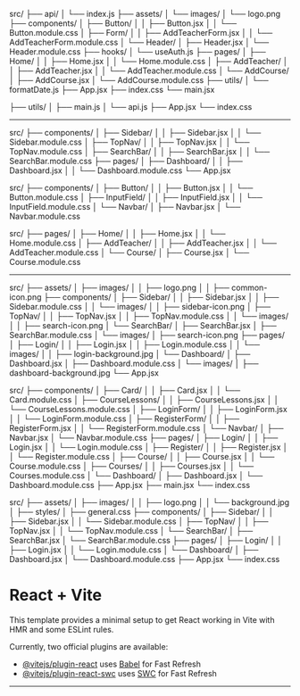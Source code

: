 
src/
├── api/
│   └── index.js
├── assets/
│   └── images/
│       └── logo.png
├── components/
│   ├── Button/
│   │   ├── Button.jsx
│   │   └── Button.module.css
│   ├── Form/
│   │   ├── AddTeacherForm.jsx
│   │   └── AddTeacherForm.module.css
│   └── Header/
│       ├── Header.jsx
│       └── Header.module.css
├── hooks/
│   └── useAuth.js
├── pages/
│   ├── Home/
│   │   ├── Home.jsx
│   │   └── Home.module.css
│   ├── AddTeacher/
│   │   ├── AddTeacher.jsx
│   │   └── AddTeacher.module.css
│   └── AddCourse/
│       ├── AddCourse.jsx
│       └── AddCourse.module.css
├── utils/
│   └── formatDate.js
├── App.jsx
├── index.css
└── main.jsx

├── utils/
│   ├── main.js
│   └── api.js
├── App.jsx
└── index.css

-----------------------------------
src/
├── components/
│   ├── Sidebar/
│   │   ├── Sidebar.jsx
│   │   └── Sidebar.module.css
│   ├── TopNav/
│   │   ├── TopNav.jsx
│   │   └── TopNav.module.css
│   ├── SearchBar/
│   │   ├── SearchBar.jsx
│   │   └── SearchBar.module.css
├── pages/
│   ├── Dashboard/
│   │   ├── Dashboard.jsx
│   │   └── Dashboard.module.css
└── App.jsx
<!-- --------------------------------------- -->
src/
├── components/
│   ├── Button/
│   │   ├── Button.jsx
│   │   └── Button.module.css
│   ├── InputField/
│   │   ├── InputField.jsx
│   │   └── InputField.module.css
│   └── Navbar/
│       ├── Navbar.jsx
│       └── Navbar.module.css

src/
├── pages/
│   ├── Home/
│   │   ├── Home.jsx
│   │   └── Home.module.css
│   ├── AddTeacher/
│   │   ├── AddTeacher.jsx
│   │   └── AddTeacher.module.css
│   └── Course/
│       ├── Course.jsx
│       └── Course.module.css

----------------------------------------------------
src/
├── assets/
│   ├── images/
│   │   ├── logo.png
│   │   ├── common-icon.png
├── components/
│   ├── Sidebar/
│   │   ├── Sidebar.jsx
│   │   ├── Sidebar.module.css
│   │   └── images/
│   │       ├── sidebar-icon.png
│   ├── TopNav/
│   │   ├── TopNav.jsx
│   │   ├── TopNav.module.css
│   │   └── images/
│   │       ├── search-icon.png
│   └── SearchBar/
│       ├── SearchBar.jsx
│       ├── SearchBar.module.css
│       └── images/
│           ├── search-icon.png
├── pages/
│   ├── Login/
│   │   ├── Login.jsx
│   │   ├── Login.module.css
│   │   └── images/
│   │       ├── login-background.jpg
│   └── Dashboard/
│       ├── Dashboard.jsx
│       ├── Dashboard.module.css
│       └── images/
│           ├── dashboard-background.jpg
└── App.jsx
<!-- ------------------------------------------------- -->

src/
├── components/
│   ├── Card/
│   │   ├── Card.jsx
│   │   └── Card.module.css
│   ├── CourseLessons/
│   │   ├── CourseLessons.jsx
│   │   └── CourseLessons.module.css
│   ├── LoginForm/
│   │   ├── LoginForm.jsx
│   │   └── LoginForm.module.css
│   ├── RegisterForm/
│   │   ├── RegisterForm.jsx
│   │   └── RegisterForm.module.css
│   └── Navbar/
│       ├── Navbar.jsx
│       └── Navbar.module.css
├── pages/
│   ├── Login/
│   │   ├── Login.jsx
│   │   └── Login.module.css
│   ├── Register/
│   │   ├── Register.jsx
│   │   └── Register.module.css
│   ├── Course/
│   │   ├── Course.jsx
│   │   └── Course.module.css
│   ├── Courses/
│   │   ├── Courses.jsx
│   │   └── Courses.module.css
│   └── Dashboard/
│       ├── Dashboard.jsx
│       └── Dashboard.module.css
├── App.jsx
├── main.jsx
└── index.css
<!-- ------------------------------------ -->
src/
├── assets/
│   ├── images/
│   │   ├── logo.png
│   │   └── background.jpg
│   ├── styles/
│       ├── general.css
├── components/
│   ├── Sidebar/
│   │   ├── Sidebar.jsx
│   │   └── Sidebar.module.css
│   ├── TopNav/
│   │   ├── TopNav.jsx
│   │   └── TopNav.module.css
│   └── SearchBar/
│       ├── SearchBar.jsx
│       └── SearchBar.module.css
├── pages/
│   ├── Login/
│   │   ├── Login.jsx
│   │   └── Login.module.css
│   └── Dashboard/
│       ├── Dashboard.jsx
│       └── Dashboard.module.css
├── App.jsx
└── index.css


# React + Vite

This template provides a minimal setup to get React working in Vite with HMR and some ESLint rules.

Currently, two official plugins are available:

- [@vitejs/plugin-react](https://github.com/vitejs/vite-plugin-react/blob/main/packages/plugin-react/README.md) uses [Babel](https://babeljs.io/) for Fast Refresh
- [@vitejs/plugin-react-swc](https://github.com/vitejs/vite-plugin-react-swc) uses [SWC](https://swc.rs/) for Fast Refresh
---------------------------------------------------------------


